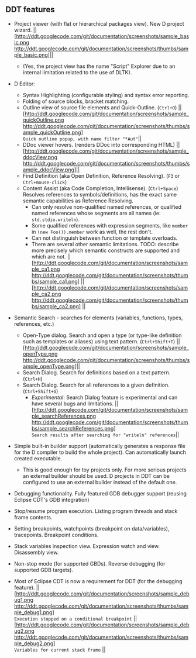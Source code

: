 
## DDT features

 * Project viewer (with flat or hierarchical packages view). New D project wizard.
    ||[http://ddt.googlecode.com/git/documentation/screenshots/sample_basic.png http://ddt.googlecode.com/git/documentation/screenshots/thumbs/sample_basic.png]||
   * (Yes, the project view has the name "Script" Explorer due to an internal limitation related to the use of DLTK).
 * D Editor:
   * Syntax Highlighting (configurable styling) and syntax error reporting.
   * Folding of source blocks, bracket matching.
   * Outline view of source file elements and Quick-Outline. (`Ctrl+O`)
   ||[http://ddt.googlecode.com/git/documentation/screenshots/sample_quickOutline.png http://ddt.googlecode.com/git/documentation/screenshots/thumbs/sample_quickOutline.png]<br/>`Quick outline popup, with name filter "*Aut"`||
   * DDoc viewer hovers. (renders DDoc into corresponding HTML)
    ||[http://ddt.googlecode.com/git/documentation/screenshots/sample_ddocView.png http://ddt.googlecode.com/git/documentation/screenshots/thumbs/sample_ddocView.png]||
   * Find Definition (aka Open Definition, Reference Resolving). (`F3` or `Ctrl+mouse-click`)
   * Content Assist (aka Code Completion, Intellisense). (`Ctrl+Space`) Resolves references to symbols/definitions, has the exact same semantic capabilities as Reference Resolving.
     * Can only resolve non-qualified named references, or qualified named references whose segments are all names (ie: `std.stdio.writeln`).
     * Some qualified references with expression segments, like `member` in `(new Foo()).member` work as well, the rest don't.
     * Can not distinguish between function or template overloads.
     * There are several other semantic limitations. TODO: describe more precisely which semantic constructs are supported and which are not.
     || [http://ddt.googlecode.com/git/documentation/screenshots/sample_ca1.png http://ddt.googlecode.com/git/documentation/screenshots/thumbs/sample_ca1.png] || [http://ddt.googlecode.com/git/documentation/screenshots/sample_ca2.png http://ddt.googlecode.com/git/documentation/screenshots/thumbs/sample_ca2.png] ||
 * Semantic Search - searches for elements (variables, functions, types, references, etc.)
   * Open-Type dialog. Search and open a type (or type-like definition such as templates or aliases) using text pattern. (`Ctrl+Shift+T`)
    ||[http://ddt.googlecode.com/git/documentation/screenshots/sample_openType.png http://ddt.googlecode.com/git/documentation/screenshots/thumbs/sample_openType.png]||
   * Search Dialog. Search for definitions based on a text pattern. (`Ctrl+H`)
   * Search Dialog. Search for all references to a given definition. (`Ctrl+Shift+G`)
     * *Experimental*: Search Dialog feature is experimental and can have several bugs and limitations.
     ||[http://ddt.googlecode.com/git/documentation/screenshots/sample_searchReferences.png http://ddt.googlecode.com/git/documentation/screenshots/thumbs/sample_searchReferences.png]<br/>`Search results after searching for "writeln" references`||
 * Simple built-in builder support (automatically generates a response file for the D compiler to build the whole project). Can automatically launch created executable.
   * This is good enough for toy projects only. For more serious projects an external builder should be used. D projects in DDT can be configured to use an external builder instead of the default one.

 * Debugging functionality. Fully featured GDB debugger support (reusing Eclipse CDT's GDB integration)
  * Stop/resume program execution. Listing program threads and stack frame contents.
  * Setting breakpoints, watchpoints (breakpoint on data/variables), tracepoints. Breakpoint conditions.
  * Stack variables inspection view. Expression watch and view. Disassembly view.
  * Non-stop mode (for supported GBDs). Reverse debugging (for supported GDB targets).
  * Most of Eclipse CDT is now a requirement for DDT (for the debugging feature). 
     || [http://ddt.googlecode.com/git/documentation/screenshots/sample_debug1.png http://ddt.googlecode.com/git/documentation/screenshots/thumbs/sample_debug1.png]<br/>`Execution stopped on a conditional breakpoint` || [http://ddt.googlecode.com/git/documentation/screenshots/sample_debug2.png http://ddt.googlecode.com/git/documentation/screenshots/thumbs/sample_debug2.png]<br/>`Variables for current stack frame` ||